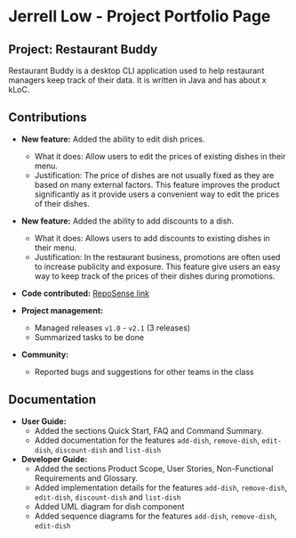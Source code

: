 # Jerrell Low - Project Portfolio Page

## Project: Restaurant Buddy
Restaurant Buddy is a desktop CLI application used to help restaurant managers keep track of their data. It is written
in Java and has about x kLoC.

## Contributions

* **New feature:** Added the ability to edit dish prices. 
  * What it does: Allow users to edit the prices of existing dishes in their menu.
  * Justification: The price of dishes are not usually fixed as they are based on many external factors. This feature 
    improves the product significantly as it provide users a convenient way to edit the prices of their dishes.


* **New feature:** Added the ability to add discounts to a dish.
  * What it does: Allows users to add discounts to existing dishes in their menu.
  * Justification: In the restaurant business, promotions are often used to increase publicity and exposure. This
    feature give users an easy way to keep track of the prices of their dishes during promotions.


* **Code contributed:** [RepoSense link](https://nus-cs2113-ay2122s1.github.io/tp-dashboard/?search=&sort=groupTitle&sortWithin=title&timeframe=commit&mergegroup=&groupSelect=groupByRepos&breakdown=true&checkedFileTypes=docs~functional-code~test-code~other&since=2021-09-25&tabOpen=true&tabType=authorship&zFR=false&tabAuthor=jerrelllzw&tabRepo=AY2122S1-CS2113T-T12-4%2Ftp%5Bmaster%5D&authorshipIsMergeGroup=false&authorshipFileTypes=docs~functional-code~test-code~other&authorshipIsBinaryFileTypeChecked=false)


* **Project management:**
  * Managed releases `v1.0` - `v2.1` (3 releases)
  * Summarized tasks to be done


* **Community:**
  * Reported bugs and suggestions for other teams in the class


<div style="page-break-after: always;"></div>


## Documentation
  * **User Guide:**
    * Added the sections Quick Start, FAQ and Command Summary.
    * Added documentation for the features `add-dish`, `remove-dish`, `edit-dish`, `discount-dish` and `list-dish`
  * **Developer Guide:**
    * Added the sections Product Scope, User Stories, Non-Functional Requirements and Glossary.
    * Added implementation details for the features `add-dish`, `remove-dish`, `edit-dish`, `discount-dish` and 
      `list-dish`
    * Added UML diagram for dish component
    * Added sequence diagrams for the features `add-dish`, `remove-dish`, `edit-dish`